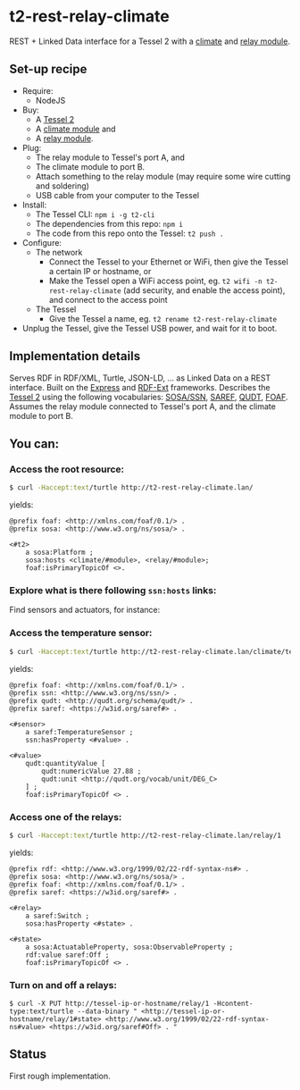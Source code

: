 # t2-rest-relay-climate
REST + Linked Data interface for a Tessel 2 with a [climate](https://tessel.io/modules#module-climate) and [relay module](https://tessel.io/modules#module-relay).

## Set-up recipe
* Require:
  * NodeJS
* Buy:
  * A [Tessel 2](http://tessel.io)
  * A [climate module](https://tessel.io/modules#module-climate) and 
  * A [relay module](https://tessel.io/modules#module-relay).
* Plug:
  * The relay module to Tessel's port A, and 
  * The climate module to port B.
  * Attach something to the relay module (may require some wire cutting and soldering)
  * USB cable from your computer to the Tessel
* Install:
  * The Tessel CLI: `npm i -g t2-cli`
  * The dependencies from this repo: `npm i`
  * The code from this repo onto the Tessel: `t2 push .`
* Configure:
  * The network 
    * Connect the Tessel to your Ethernet or WiFi, then give the Tessel a certain IP or hostname, or
    * Make the Tessel open a WiFi access point, eg. `t2 wifi -n t2-rest-relay-climate` (add security, and enable the access point), and connect to the access point
  * The Tessel
    * Give the Tessel a name, eg. `t2 rename t2-rest-relay-climate`
* Unplug the Tessel, give the Tessel USB power, and wait for it to boot.

## Implementation details
Serves RDF in RDF/XML, Turtle, JSON-LD, ... as Linked Data on a REST interface.
Built on the [Express](http://expressjs.com/) and [RDF-Ext](https://github.com/rdf-ext) frameworks.
Describes the [Tessel 2](http://tessel.io/) using the following vocabularies:
[SOSA/SSN](https://w3c.github.io/sdw/ssn/), [SAREF](http://ontology.tno.nl/saref/), [QUDT](http://qudt.org/), [FOAF](http://xmlns.com/foaf/). 
Assumes the relay module connected to Tessel's port A, and the climate module to port B.

## You can:
### Access the root resource:
```sh
$ curl -Haccept:text/turtle http://t2-rest-relay-climate.lan/
```
yields:
```turtle
@prefix foaf: <http://xmlns.com/foaf/0.1/> .
@prefix sosa: <http://www.w3.org/ns/sosa/> .

<#t2> 
    a sosa:Platform ;
    sosa:hosts <climate/#module>, <relay/#module>;
    foaf:isPrimaryTopicOf <>.

```
### Explore what is there following `ssn:hosts` links:
Find sensors and actuators, for instance:

### Access the temperature sensor:

```sh
$ curl -Haccept:text/turtle http://t2-rest-relay-climate.lan/climate/temperature 
```
yields:
```turtle
@prefix foaf: <http://xmlns.com/foaf/0.1/> .
@prefix ssn: <http://www.w3.org/ns/ssn/> .
@prefix qudt: <http://qudt.org/schema/qudt/> .
@prefix saref: <https://w3id.org/saref#> .

<#sensor>
    a saref:TemperatureSensor ;
    ssn:hasProperty <#value> .

<#value>
    qudt:quantityValue [
        qudt:numericValue 27.88 ;
        qudt:unit <http://qudt.org/vocab/unit/DEG_C>
    ] ;
    foaf:isPrimaryTopicOf <> .
```
### Access one of the relays:
```sh
$ curl -Haccept:text/turtle http://t2-rest-relay-climate.lan/relay/1
```
yields:
```turtle
@prefix rdf: <http://www.w3.org/1999/02/22-rdf-syntax-ns#> .
@prefix sosa: <http://www.w3.org/ns/sosa/> .
@prefix foaf: <http://xmlns.com/foaf/0.1/> .
@prefix saref: <https://w3id.org/saref#> .

<#relay>
    a saref:Switch ;
    sosa:hasProperty <#state> .

<#state>
    a sosa:ActuatableProperty, sosa:ObservableProperty ;
    rdf:value saref:Off ;
    foaf:isPrimaryTopicOf <> .

```

### Turn on and off a relays:
````
$ curl -X PUT http://tessel-ip-or-hostname/relay/1 -Hcontent-type:text/turtle --data-binary " <http://tessel-ip-or-hostname/relay/1#state> <http://www.w3.org/1999/02/22-rdf-syntax-ns#value> <https://w3id.org/saref#Off> . "
````

## Status
First rough implementation.
